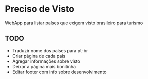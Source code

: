 # Preciso de Visto

WebApp para listar países que exigem visto brasileiro para turismo

## TODO
- Traduzir nome dos países para pt-br
- Criar página de cada país
- Agregar informações sobre visto
- Deixar a página mais bonitinha
- Editar footer com info sobre desenvolvimento